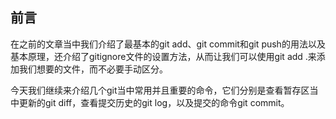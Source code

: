 ## 前言



在之前的文章当中我们介绍了最基本的git add、git commit和git push的用法以及基本原理，还介绍了gitignore文件的设置方法，从而让我们可以使用git add .来添加我们想要的文件，而不必要手动区分。



今天我们继续来介绍几个git当中常用并且重要的命令，它们分别是查看暂存区当中更新的git diff，查看提交历史的git log，以及提交的命令git commit。



